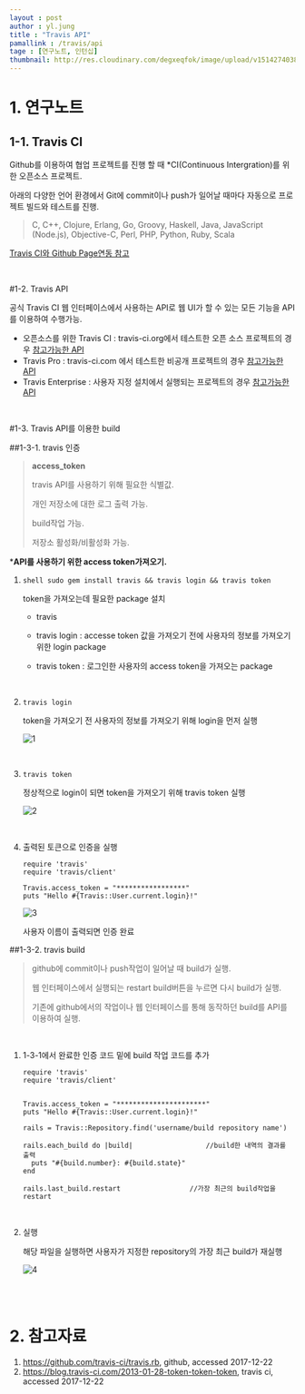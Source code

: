 ```yaml
---
layout : post
author : yl.jung
title : "Travis API"
pamallink : /travis/api
tage : [연구노트, 인턴십]
thumbnail: http://res.cloudinary.com/degxeqfok/image/upload/v1514274038/uzl9bu4dwedr0g5f69zq.png
---
```


# 1. 연구노트

## 1-1. Travis CI

Github를 이용하여 협업 프로젝트를 진행 할 때 *CI(Continuous Intergration)를 위한 오픈소스 프로젝트.

아래의 다양한 언어 환경에서 Git에 commit이나 push가 일어날 때마다 자동으로 프로젝트 빌드와 테스트를 진행.

> C, C++, Clojure, Erlang, Go, Groovy, Haskell, Java, JavaScript (Node.js), Objective-C, Perl, PHP, Python, Ruby, Scala

[Travis CI와 Github Page연동 참고](http://joshfrankel.me/blog/deploying-a-jekyll-blog-to-github-pages-with-custom-plugins-and-travisci/) 

<br>

#1-2. Travis API

공식 Travis CI 웹 인터페이스에서 사용하는 API로 웹 UI가 할 수 있는 모든 기능을 API를 이용하여 수행가능.

- 오픈소스를 위한 Travis CI : travis-ci.org에서 테스트한 오픈 소스 프로젝트의 경우 [참고가능한 API]( https://api.travis-ci.org)
- Travis Pro : travis-ci.com 에서 테스트한 비공개 프로젝트의 경우 [참고가능한 API]( https://api.travis-ci.com)
- Travis Enterprise : 사용자 지정 설치에서 실행되는 프로젝트의 경우  [참고가능한 API]( https://travis.example.com/api)

<br>

#1-3. Travis API를 이용한 build

##1-3-1. travis 인증

> **access_token**
>
> travis API를 사용하기 위해 필요한 식별값.
>
> 개인 저장소에 대한 로그 출력 가능.
>
> build작업 가능.
>
> 저장소 활성화/비활성화 가능.



***API를 사용하기 위한 access token가져오기.**

1. ```shell sudo gem install travis && travis login && travis token``` 

   token을 가져오는데 필요한 package 설치

   - travis

   - travis login : accesse token 값을 가져오기 전에 사용자의 정보를 가져오기 위한 login package

   - travis token : 로그인한 사용자의 access token을 가져오는 package

     <br>

2. ```travis login```

   token을 가져오기 전 사용자의 정보를 가져오기 위해 login을 먼저 실행

   ![1](http://res.cloudinary.com/degxeqfok/image/upload/v1514274038/uzl9bu4dwedr0g5f69zq.png)

   <br>

3. ```travis token```

   정상적으로 login이 되면 token을 가져오기 위해 travis token 실행

   ![2](http://res.cloudinary.com/degxeqfok/image/upload/v1514274121/fow33kvkh2ovntdjgfap.png)

   <br>

4. 출력된 토큰으로 인증을 실행

   ```rub
   require 'travis'
   require 'travis/client'

   Travis.access_token = "*****************"
   puts "Hello #{Travis::User.current.login}!"
   ```

   ![3](http://res.cloudinary.com/degxeqfok/image/upload/v1514274126/us3jo58w8mgggi2zysy7.png)

   사용자 이름이 출력되면 인증 완료

##1-3-2. travis build

> github에 commit이나 push작업이 일어날 때 build가 실행.
>
> 웹 인터페이스에서 실행되는 restart build버튼을 누르면 다시 build가 실행.
>
> 기존에 github에서의 작업이나 웹 인터페이스를 통해 동작하던 build를 API를 이용하여 실행.

<br>

1. 1-3-1에서 완료한 인증 코드 밑에 build 작업 코드를 추가

   ```rub
   require 'travis'
   require 'travis/client'


   Travis.access_token = "**********************"
   puts "Hello #{Travis::User.current.login}!"

   rails = Travis::Repository.find('username/build repository name')

   rails.each_build do |build|					//build한 내역의 결과를 출력
     puts "#{build.number}: #{build.state}"
   end

   rails.last_build.restart					//가장 최근의 build작업을 restart
   ```

   <br>

2. 실행

   해당 파일을 실행하면 사용자가 지정한 repository의 가장 최근 build가 재실행

   ![4](http://res.cloudinary.com/degxeqfok/image/upload/v1514274132/a7u94f9ohph9iln0612h.png)

<br><br>

# 2. 참고자료

1. https://github.com/travis-ci/travis.rb, github, accessed 2017-12-22
2. https://blog.travis-ci.com/2013-01-28-token-token-token, travis ci, accessed 2017-12-22


